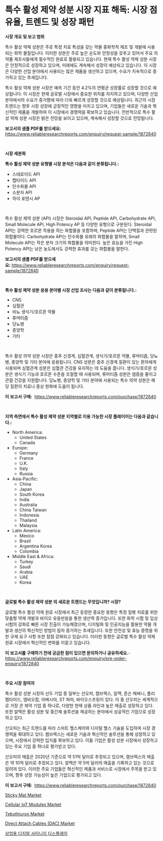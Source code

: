 <p><h1>특수 활성 제약 성분 시장 지표 해독: 시장 점유율, 트렌드 및 성장 패턴</h1></p><p><strong>시장 개요 및 보고 범위</strong></p>
<p><p>특수 활성 약제 성분은 주로 특정 치료 특성을 갖는 약물 중화학적 제조 및 개발에 사용되는 화학 물질입니다. 이러한 성분은 주로 높은 순도와 안정성을 갖추고 있어서 주요 의약품 제조사들에게 필수적인 원료로 활용되고 있습니다. 현재 특수 활성 약제 성분 시장은 안정적으로 성장하고 있으며, 미래에도 계속해서 성장이 예상되고 있습니다. 이 시장은 다양한 산업 분야에서 사용되는 많은 제품을 생산하고 있으며, 수요가 지속적으로 증가하고 있는 추세입니다.</p><p>특수 활성 약제 성분 시장은 예측 기간 동안 4.2%의 연평균 성장률로 성장할 것으로 예상됩니다. 이 시장은 현재 글로벌 시장에서 중요한 위치를 차지하고 있으며, 다양한 산업 분야에서의 수요가 증가함에 따라 더욱 빠르게 성장할 것으로 예상됩니다. 최근의 시장 트렌드는 향후 시장 성장에 긍정적인 영향을 미치고 있으며, 기업들은 새로운 기술과 혁신적인 제품을 개발하여 이 시장에서 경쟁력을 확보하고 있습니다. 전반적으로 특수 활성 약제 성분 시장은 밝은 전망을 보이고 있으며, 계속해서 성장할 것으로 전망됩니다.</p></p>
<p><strong>보고서의 샘플 PDF를 받으세요:</strong> <a href="https://www.reliableresearchreports.com/enquiry/request-sample/1872840">https://www.reliableresearchreports.com/enquiry/request-sample/1872840</a></p>
<p>&nbsp;</p>
<p><strong>시장 세분화</strong></p>
<p><strong>특수 활성 제약 성분 유형별 시장 분석은 다음과 같이 분류됩니다.:</strong></p>
<p><ul><li>스테로이드 API</li><li>펩타이드 API</li><li>탄수화물 API</li><li>소분자 API</li><li>하이 포텐시 AP</li></ul></p>
<p>&nbsp;</p>
<p><p>특수 활성 제약 성분 (API) 시장은 Steroidal API, Peptide API, Carbohydrate API, Small Molecule API, High Potency AP 등 다양한 유형으로 구분된다. Steroidal API는 강력한 호르몬 작용을 하는 화합물을 포함하며, Peptide API는 단백질과 관련된 화합물이다. Carbohydrate API는 탄수화물 유래의 화합물을 말하며, Small Molecule API는 작은 분자 크기의 화합물을 의미한다. 높은 효능을 가진 High Potency API는 낮은 농도에서도 강력한 효과를 갖는 화합물을 말한다.</p></p>
<p><strong>보고서의 샘플 PDF를 받으세요:</strong>&nbsp;<a href="https://www.reliableresearchreports.com/enquiry/request-sample/1872840">https://www.reliableresearchreports.com/enquiry/request-sample/1872840</a></p>
<p>&nbsp;</p>
<p><strong> 특수 활성 제약 성분 응용 분야별 시장 산업 조사는 다음과 같이 분류됩니다.:</strong></p>
<p><ul><li>CNS</li><li>심혈관</li><li>비뇨 생식기/호르몬 약물</li><li>류머티즘</li><li>당뇨병</li><li>종양학</li><li>기타</li></ul></p>
<p>&nbsp;</p>
<p><p>특수 활성 의약 성분 시장은 중추 신경계, 심혈관계, 생식기/호르몬 약물, 류머티즘, 당뇨병, 종양학 및 기타 분야에 응용됩니다. CNS 성분은 중추 신경계 질환이 있는 환자에게 사용되며 심혈관계 성분은 심혈관 건강을 유지하는 데 도움을 줍니다. 생식기/호르몬 성분은 생식기 기능과 호르몬 수준을 조절할 때 사용되며, 류머티즘 성분은 염증을 줄이고 관절 건강을 지원합니다. 당뇨병, 종양학 및 기타 분야에 사용되는 특수 의약 성분은 해당 질환의 치료나 증상 완화에 도움이 됩니다.</p></p>
<p><strong>이 보고서 구매:</strong>&nbsp; <a href="https://www.reliableresearchreports.com/purchase/1872840">https://www.reliableresearchreports.com/purchase/1872840</a></p>
<p>&nbsp;</p>
<p><strong>지역 측면에서 특수 활성 제약 성분 지역별로 이용 가능한 시장 플레이어는 다음과 같습니다.:</strong></p>
<p><ul>
    <li>
        North America:
        <ul>
            <li>United States</li>
            <li>Canada</li>
        </ul>
    </li>
    <li>
        Europe:
        <ul>
            <li>Germany</li>
            <li>France</li>
            <li>U.K.</li>
            <li>Italy</li>
            <li>Russia</li>
        </ul>
    </li>
    <li>
        Asia-Pacific:
        <ul>
            <li>China</li>
            <li>Japan</li>
            <li>South Korea</li>
            <li>India</li>
            <li>Australia</li>
            <li>China Taiwan</li>
            <li>Indonesia</li>
            <li>Thailand</li>
            <li>Malaysia</li>
        </ul>
    </li>
    <li>
        Latin America:
        <ul>
            <li>Mexico</li>
            <li>Brazil</li>
            <li>Argentina Korea</li>
            <li>Colombia</li>
        </ul>
    </li>
    <li>
        Middle East & Africa:
        <ul>
            <li>Turkey</li>
            <li>Saudi</li>
            <li>Arabia</li>
            <li>UAE</li>
            <li>Korea</li>
        </ul>
    </li>
    </ul></p>
<p>&nbsp;</p>
<p><strong>글로벌 특수 활성 제약 성분 의 새로운 트렌드는 무엇입니까? 시장?</strong></p>
<p><p>글로벌 특수 활성 약제 원료 시장에서 최근 등장한 중요한 동향은 특정 질병 치료를 위한 맞춤형 약제 개발과 바이오 유동반응을 통한 생산력 증가입니다. 또한 화학 시험 및 임상 시험의 강화로 빠른 시장 진출이 가능해졌으며, 디지털화 및 인공지능을 활용한 약물 개발과 생산의 혁신적인 방법이 점차 증가하는 추세입니다. 또한 안전성 및 효능 증명을 위한 규제 요구 사항 또한 점점 강화되고 있습니다. 이러한 동향은 글로벌 특수 활성 약제 원료 시장에서 혁신적인 변화를 이끌고 있습니다.</p></p>
<p><strong>이 보고서를 구매하기 전에 궁금한 점이 있으면 문의하거나 공유하세요.</strong>- <a href="https://www.reliableresearchreports.com/enquiry/pre-order-enquiry/1872840">https://www.reliableresearchreports.com/enquiry/pre-order-enquiry/1872840</a></p>
<p>&nbsp;</p>
<p><strong>주요 시장 참여자</strong></p>
<p><p>특수 활성 성분 시장의 선두 기업 중 일부는 산오피, 캠브렉스, 알맥, 존슨 매써니, 폴리펩타이드, 앰비오팜, 아베시아, ST 파마, 바이오스프링이 있다. 이 중 산오피는 세계적으로 가장 큰 제약 기업 중 하나로, 다양한 현재 상품 라인과 높은 매출로 성장하고 있다. 또한 알맥은 활성 성분 및 중간체 솔루션을 제공하는 분야에서 성공적인 기업으로 성장하고 있다. </p><p>산오피는 최근 트렌드를 따라 스마트 헬스케어와 디지털 헬스 기술을 도입하여 시장 경쟁력을 확대하고 있다. 캠브렉스는 새로운 기술과 혁신적인 솔루션을 통해 성장하고 있으며, 시장에서 강력한 입지를 확보하고 있다. 이들 기업은 활성 성분 시장에서 성장하고 있는 주요 기업 중 하나로 평가받고 있다.</p><p>산오피의 매출은 2020년 기준으로 약 51억 달러로 추정되고 있으며, 캠브렉스의 매출은 약 10억 달러로 추정되고 있다. 알맥은 약 5억 달러의 매출을 기록하고 있는 것으로 알려져 있다. 이러한 주요 기업들은 혁신적인 제품과 서비스로 시장에서 주목을 받고 있으며, 향후 성장 가능성이 높은 기업으로 평가되고 있다.</p></p>
<p><strong>이 보고서 구매:</strong>&nbsp;&nbsp;<a href="https://www.reliableresearchreports.com/purchase/1872840">https://www.reliableresearchreports.com/purchase/1872840</a></p>
<p><p><a href="https://github.com/prosalinda88/Market-Research-Report-List-3/blob/main/sticky-mat-market.md">Sticky Mat Market</a></p><p><a href="https://issuu.com/reportprime-2/docs/cellular-iot-modules-market-size-2030.pptx">Cellular IoT Modules Market</a></p><p><a href="https://iodized-pantydraco-05c.notion.site/Tebuthiuron-Market-Research-Report-Forecasted-for-Period-from-2024-2031-by-Market-Type-Market-Ap-0d4102da35bc4f14a33082c35af45436">Tebuthiuron Market</a></p><p><a href="https://view.publitas.com/reportprime-1/direct-attach-cables-dac-market-size-and-growth-market-segmentation-regional-and-country-breakdowns-and-market-trends-for-period-from-2024-2031/">Direct Attach Cables (DAC) Market</a></p><p><a href="https://github.com/vsoq0zknh59/Market-Research-Report-List-1/blob/main/67268252407.md">상업용 디지털 사이니지 디스플레이</a></p></p>
